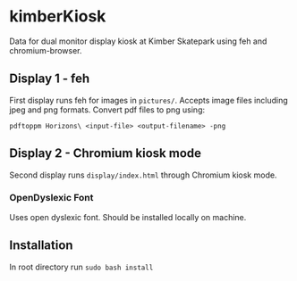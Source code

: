 # kimberKiosk

Data for dual monitor display kiosk at Kimber Skatepark using feh and chromium-browser.

## Display 1 - feh

First display runs feh for images in `pictures/`. Accepts image files including jpeg and png formats. Convert pdf files to png using:

`pdftoppm Horizons\ <input-file> <output-filename> -png`

## Display 2 - Chromium kiosk mode

Second display runs `display/index.html` through Chromium kiosk mode.

### OpenDyslexic Font

Uses open dyslexic font. Should be installed locally on machine.

## Installation

In root directory run `sudo bash install`

